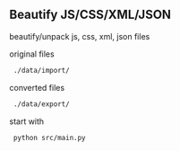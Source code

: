 ## Beautify JS/CSS/XML/JSON

beautify/unpack js, css, xml, json files

original files

```bash
 ./data/import/
```

converted files

```bash
 ./data/export/
```

start with

```bash
 python src/main.py
```
